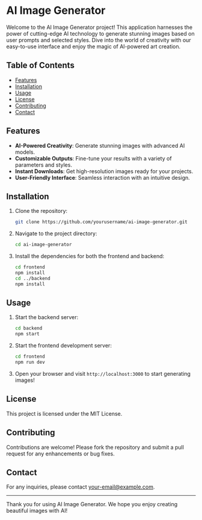 # AI Image Generator

Welcome to the AI Image Generator project! This application harnesses the power of cutting-edge AI technology to generate stunning images based on user prompts and selected styles. Dive into the world of creativity with our easy-to-use interface and enjoy the magic of AI-powered art creation.

## Table of Contents

- [Features](#features)
- [Installation](#installation)
- [Usage](#usage)
- [License](#license)
- [Contributing](#contributing)
- [Contact](#contact)

## Features

- **AI-Powered Creativity**: Generate stunning images with advanced AI models.
- **Customizable Outputs**: Fine-tune your results with a variety of parameters and styles.
- **Instant Downloads**: Get high-resolution images ready for your projects.
- **User-Friendly Interface**: Seamless interaction with an intuitive design.

## Installation

1. Clone the repository:
   ```bash
   git clone https://github.com/yourusername/ai-image-generator.git
   ```
2. Navigate to the project directory:
   ```bash
   cd ai-image-generator
   ```
3. Install the dependencies for both the frontend and backend:
   ```bash
   cd frontend
   npm install
   cd ../backend
   npm install
   ```

## Usage

1. Start the backend server:
   ```bash
   cd backend
   npm start
   ```
2. Start the frontend development server:
   ```bash
   cd frontend
   npm run dev
   ```
3. Open your browser and visit `http://localhost:3000` to start generating images!

## License

This project is licensed under the MIT License.

## Contributing

Contributions are welcome! Please fork the repository and submit a pull request for any enhancements or bug fixes.

## Contact

For any inquiries, please contact [your-email@example.com](mailto:your-email@example.com).

---

Thank you for using AI Image Generator. We hope you enjoy creating beautiful images with AI!
